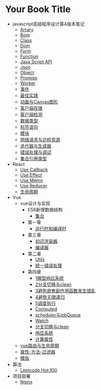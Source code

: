 # Your Book Title

- javascript高级程序设计第4版本笔记
  - [Arrary](js-advanced/arrary.md)
  - [Bom](js-advanced/bom.md)
  - [Class](js-advanced/class.md)
  - [Dom](js-advanced/dom.md)
  - [Form](js-advanced/form.md)
  - [Function](js-advanced/function.md)
  - [Java Script API](js-advanced/javaScriptAPI.md)
  - [Json](js-advanced/json.md)
  - [Object](js-advanced/object.md)
  - [Promise](js-advanced/promise.md)
  - [Worker](js-advanced/worker.md)
  - [事件](js-advanced/事件.md)
  - [最佳实践](js-advanced/最佳实践.md)
  - [动画与Canvas图形](js-advanced/动画与Canvas图形.md)
  - [客户端存储](js-advanced/客户端存储.md)
  - [客户端检测](js-advanced/客户端检测.md)
  - [数据类型](js-advanced/数据类型.md)
  - [标签语句](js-advanced/标签语句.md)
  - [模块](js-advanced/模块.md)
  - [网络请求与远程资源](js-advanced/网络请求与远程资源.md)
  - [迭代器与生成器](js-advanced/迭代器与生成器.md)
  - [错误处理与调试](js-advanced/错误处理与调试.md)
  - [集合引用类型](js-advanced/集合引用类型.md)
- React
  - [Use Callback](react/useCallback.md)
  - [Use Effect](react/useEffect.md)
  - [Use Memo](react/useMemo.md)
  - [Use Reducer](react/useReducer.md)
  - [生命周期](react/生命周期.md)
- Vue
  - vue设计与实现
    - ES6新增数据结构
      - [集合](vue/vue设计与实现/ES6新增数据结构/集合.md)
    - 第一章
      - [运行时和编译时](vue/vue设计与实现/第一章/运行时和编译时.md)
    - 第三章
      - [初识渲染器](vue/vue设计与实现/第三章/初识渲染器.md)
      - [编译器](vue/vue设计与实现/第三章/编译器.md)
    - 第二章
      - [Utils](vue/vue设计与实现/第二章/utils.md)
      - [统一错误处理](vue/vue设计与实现/第二章/统一错误处理.md)
    - 第四章
      - [1微型响应系统](vue/vue设计与实现/第四章/1微型响应系统.md)
      - [2分支切换与clean](vue/vue设计与实现/第四章/2分支切换与clean.md)
      - [3避免嵌套副作用函数发生错乱](vue/vue设计与实现/第四章/3避免嵌套副作用函数发生错乱.md)
      - [4避免无限递归](vue/vue设计与实现/第四章/4避免无限递归.md)
      - [5调度执行](vue/vue设计与实现/第四章/5调度执行.md)
      - [Computed](vue/vue设计与实现/第四章/computed.md)
      - [scheduler与jobQueue](vue/vue设计与实现/第四章/scheduler与jobQueue.md)
      - [Watch](vue/vue设计与实现/第四章/watch.md)
      - [分支切换与clean](vue/vue设计与实现/第四章/分支切换与clean.md)
      - [响应系统](vue/vue设计与实现/第四章/响应系统.md)
      - [计算属性](vue/vue设计与实现/第四章/计算属性.md)
  - [vue路由与生命周期](vue/vue路由与生命周期.md)
  - [属性-方法-过滤器](vue/属性-方法-过滤器.md)
  - [模版](vue/模版.md)
- 算法
  - [Leetcode Hot 100](算法/leetcodeHot100.md)
- 项目部署
  - [Nginx](项目部署/Nginx.md)
